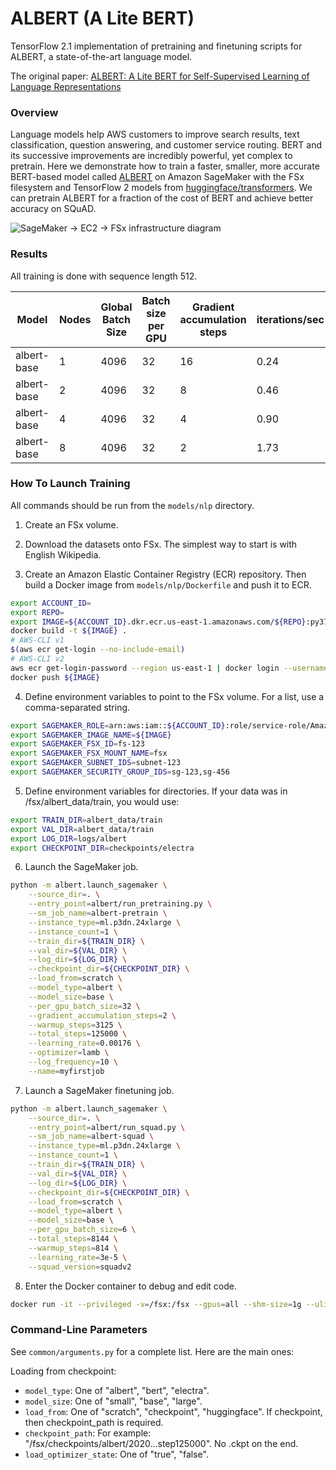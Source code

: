 # ALBERT (A Lite BERT)

TensorFlow 2.1 implementation of pretraining and finetuning scripts for ALBERT, a state-of-the-art language model.

The original paper: [ALBERT: A Lite BERT for Self-Supervised Learning of Language Representations](https://arxiv.org/pdf/1909.11942.pdf)

### Overview

Language models help AWS customers to improve search results, text classification, question answering, and customer service routing. BERT and its successive improvements are incredibly powerful, yet complex to pretrain. Here we demonstrate how to train a faster, smaller, more accurate BERT-based model called [ALBERT](https://arxiv.org/abs/1909.11942) on Amazon SageMaker with the FSx filesystem and TensorFlow 2 models from [huggingface/transformers](https://github.com/huggingface/transformers). We can pretrain ALBERT for a fraction of the cost of BERT and achieve better accuracy on SQuAD.

![SageMaker -> EC2 -> FSx infrastructure diagram](https://user-images.githubusercontent.com/4564897/81020280-b207a100-8e25-11ea-8b57-38f0a09a7fb2.png
)


### Results
All training is done with sequence length 512.

| Model | Nodes | Global Batch Size | Batch size per GPU | Gradient accumulation steps | iterations/sec | Steps | Time-to-train | SQuADv2 F1/EM |
| --- | --- | --- | --- | --- | --- | --- | --- | --- |
| albert-base | 1 | 4096 | 32 | 16 | 0.24 | 125000 | 144 hours | same |
| albert-base | 2 | 4096 | 32 | 8 | 0.46 | 125000 | 75 hours | same |
| albert-base | 4 | 4096 | 32 | 4 | 0.90 | 125000 | 38 hours | same |
| albert-base | 8 | 4096 | 32 | 2 | 1.73 | 125000 | 20 hours | 78.4/75.2 |


### How To Launch Training

All commands should be run from the `models/nlp` directory.

1. Create an FSx volume.

2. Download the datasets onto FSx. The simplest way to start is with English Wikipedia.

3. Create an Amazon Elastic Container Registry (ECR) repository. Then build a Docker image from `models/nlp/Dockerfile` and push it to ECR.

```bash
export ACCOUNT_ID=
export REPO=
export IMAGE=${ACCOUNT_ID}.dkr.ecr.us-east-1.amazonaws.com/${REPO}:py37_tf211
docker build -t ${IMAGE} .
# AWS-CLI v1
$(aws ecr get-login --no-include-email)
# AWS-CLI v2
aws ecr get-login-password --region us-east-1 | docker login --username AWS --password-stdin ${ACCOUNT_ID}.dkr.ecr.us-east-1.amazonaws.com
docker push ${IMAGE}
```

4. Define environment variables to point to the FSx volume. For a list, use a comma-separated string.

```bash
export SAGEMAKER_ROLE=arn:aws:iam::${ACCOUNT_ID}:role/service-role/AmazonSageMaker-ExecutionRole-20200101T123
export SAGEMAKER_IMAGE_NAME=${IMAGE}
export SAGEMAKER_FSX_ID=fs-123
export SAGEMAKER_FSX_MOUNT_NAME=fsx
export SAGEMAKER_SUBNET_IDS=subnet-123
export SAGEMAKER_SECURITY_GROUP_IDS=sg-123,sg-456
```

5. Define environment variables for directories. If your data was in /fsx/albert_data/train, you would use:

```bash
export TRAIN_DIR=albert_data/train
export VAL_DIR=albert_data/train
export LOG_DIR=logs/albert
export CHECKPOINT_DIR=checkpoints/electra
```

6. Launch the SageMaker job.

```bash
python -m albert.launch_sagemaker \
    --source_dir=. \
    --entry_point=albert/run_pretraining.py \
    --sm_job_name=albert-pretrain \
    --instance_type=ml.p3dn.24xlarge \
    --instance_count=1 \
    --train_dir=${TRAIN_DIR} \
    --val_dir=${VAL_DIR} \
    --log_dir=${LOG_DIR} \
    --checkpoint_dir=${CHECKPOINT_DIR} \
    --load_from=scratch \
    --model_type=albert \
    --model_size=base \
    --per_gpu_batch_size=32 \
    --gradient_accumulation_steps=2 \
    --warmup_steps=3125 \
    --total_steps=125000 \
    --learning_rate=0.00176 \
    --optimizer=lamb \
    --log_frequency=10 \
    --name=myfirstjob
```

7. Launch a SageMaker finetuning job.

```bash
python -m albert.launch_sagemaker \
    --source_dir=. \
    --entry_point=albert/run_squad.py \
    --sm_job_name=albert-squad \
    --instance_type=ml.p3dn.24xlarge \
    --instance_count=1 \
    --train_dir=${TRAIN_DIR} \
    --val_dir=${VAL_DIR} \
    --log_dir=${LOG_DIR} \
    --checkpoint_dir=${CHECKPOINT_DIR} \
    --load_from=scratch \
    --model_type=albert \
    --model_size=base \
    --per_gpu_batch_size=6 \
    --total_steps=8144 \
    --warmup_steps=814 \
    --learning_rate=3e-5 \
    --squad_version=squadv2
```

8. Enter the Docker container to debug and edit code.

```bash
docker run -it --privileged -v=/fsx:/fsx --gpus=all --shm-size=1g --ulimit memlock=-1 --ulimit stack=67108864 --rm ${IMAGE} /bin/bash
```

<!-- ### Training results. These will be posted shortly. -->

### Command-Line Parameters

See `common/arguments.py` for a complete list. Here are the main ones:

Loading from checkpoint:
- `model_type`: One of "albert", "bert", "electra".
- `model_size`: One of "small", "base", "large".
- `load_from`: One of "scratch", "checkpoint", "huggingface". If checkpoint, then checkpoint_path is required.
- `checkpoint_path`: For example: "/fsx/checkpoints/albert/2020...step125000". No .ckpt on the end.
- `load_optimizer_state`: One of "true", "false".
